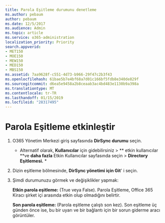 ```yaml
---
title: Parola Eşitleme durumunu denetleme
ms.author: pebaum
author: pebaum
ms.date: 12/5/2017
ms.audience: Admin
ms.topic: article
ms.service: o365-administration
localization_priority: Priority
search.appverid:
- MET150
- MOE150
- MEW150
- MED150
- MBS150
ms.assetid: 7aa9628f-c551-4d73-b966-29f47c2b3f43
ms.openlocfilehash: 61bae5b7e4bf68a7d01c166bf5fdb8e340de829f
ms.sourcegitcommit: d6ea5e9458a2b8ceaab3ac4bd483e1130b9a398a
ms.translationtype: MT
ms.contentlocale: tr-TR
ms.lasthandoff: 01/15/2019
ms.locfileid: "28317495"
---
```

# <a name="enable-password-sync"></a>Parola Eşitleme etkinleştir

1.  O365 Yönetim Merkezi giriş sayfasında **DirSync durumu** seçin. 
    
     * Alternatif olarak, **Kullanıcılar** için gidebilirsiniz \> ** etkin kullanıcılar **ve **daha fazla** Etkin Kullanıcılar sayfasında seçin \> **Directory Eşitlemesi.** * 
    
2. Dizin eşitleme bölmesinde, **DirSync yönetimi için Git**' i seçin. 
    
3. Şimdi durumunuzu görmek ve değişiklikler yapmak:
    
    **Etkin parola eşitleme:** (True veya False). Parola Eşitleme, Office 365 Kiracı şirket içi arasında etkin olup olmadığını belirtir. 
    
    **Son parola eşitleme:** (Parola eşitleme çalıştı son kez). Son eşitleme üç günden önce ise, bu bir uyarı ve bir bağlantı için bir sorun giderme aracı görüntüler. 
    

